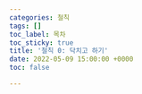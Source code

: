 ```yaml
---
categories: 철칙
tags: []
toc_label: 목차
toc_sticky: true
title: '철칙 0: 닥치고 하기'
date: 2022-05-09 15:00:00 +0000
toc: false

---
```

